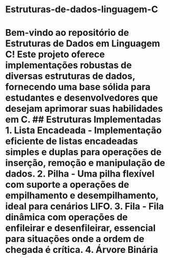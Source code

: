 # Estruturas-de-dados-linguagem-C
# Bem-vindo ao repositório de Estruturas de Dados em Linguagem C! Este projeto oferece implementações robustas de diversas estruturas de dados, fornecendo uma base sólida para estudantes e desenvolvedores que desejam aprimorar suas habilidades em C. ## Estruturas Implementadas 1. **Lista Encadeada** - Implementação eficiente de listas encadeadas simples e duplas para operações de inserção, remoção e manipulação de dados. 2. **Pilha** - Uma pilha flexível com suporte a operações de empilhamento e desempilhamento, ideal para cenários LIFO. 3. **Fila** - Fila dinâmica com operações de enfileirar e desenfileirar, essencial para situações onde a ordem de chegada é crítica. 4. **Árvore Binária**



